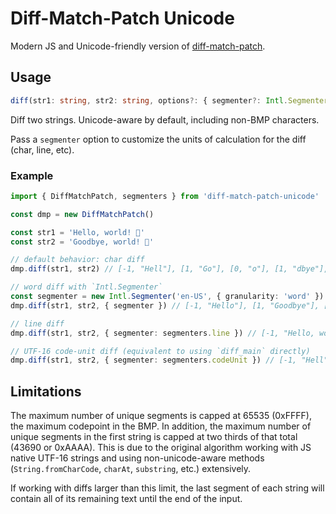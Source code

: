 # Diff-Match-Patch Unicode

Modern JS and Unicode-friendly version of [diff-match-patch](https://github.com/google/diff-match-patch).

## Usage

```ts
diff(str1: string, str2: string, options?: { segmenter?: Intl.Segmenter | ((str: string) => string[]) }): Diff[]
```

Diff two strings. Unicode-aware by default, including non-BMP characters.

Pass a `segmenter` option to customize the units of calculation for the diff (char, line, etc).

### Example

```ts
import { DiffMatchPatch, segmenters } from 'diff-match-patch-unicode'

const dmp = new DiffMatchPatch()

const str1 = 'Hello, world! 💫'
const str2 = 'Goodbye, world! 💩'

// default behavior: char diff
dmp.diff(str1, str2) // [-1, "Hell"], [1, "Go"], [0, "o"], [1, "dbye"], [0, ", world! "], [-1, "💫"], [1, "💩"]

// word diff with `Intl.Segmenter`
const segmenter = new Intl.Segmenter('en-US', { granularity: 'word' })
dmp.diff(str1, str2, { segmenter }) // [-1, "Hello"], [1, "Goodbye"], [0, ", world! "], [-1, "💫"], [1, "💩"]

// line diff
dmp.diff(str1, str2, { segmenter: segmenters.line }) // [-1, "Hello, world! 💫"], [1, "Goodbye, world! 💩"]

// UTF-16 code-unit diff (equivalent to using `diff_main` directly)
dmp.diff(str1, str2, { segmenter: segmenters.codeUnit }) // [-1, "Hell"], [1, "Go"], [0, "o"], [1, "dbye"], [0, ", world! \ud83d"], [-1, "\udcab"], [1, "\udca9"]
```

## Limitations

The maximum number of unique segments is capped at 65535 (0xFFFF), the maximum codepoint in the BMP. In addition, the maximum number of unique segments in the first string is capped at two thirds of that total (43690 or 0xAAAA). This is due to the original algorithm working with JS native UTF-16 strings and using non-unicode-aware methods (`String.fromCharCode`, `charAt`, `substring`, etc.) extensively.

If working with diffs larger than this limit, the last segment of each string will contain all of its remaining text until the end of the input.

